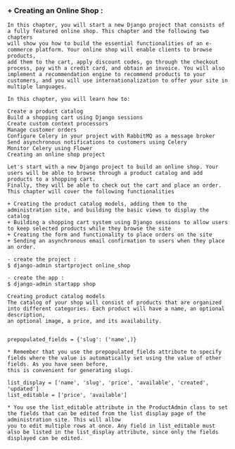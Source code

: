 ### + Creating an Online Shop :


    In this chapter, you will start a new Django project that consists of a fully featured online shop. This chapter and the following two chapters
    will show you how to build the essential functionalities of an e-commerce platform. Your online shop will enable clients to browse products,
    add them to the cart, apply discount codes, go through the checkout process, pay with a credit card, and obtain an invoice. You will also
    implement a recommendation engine to recommend products to your customers, and you will use internationalization to offer your site in multiple languages.

    In this chapter, you will learn how to:

    Create a product catalog
    Build a shopping cart using Django sessions
    Create custom context processors
    Manage customer orders
    Configure Celery in your project with RabbitMQ as a message broker
    Send asynchronous notifications to customers using Celery
    Monitor Celery using Flower
    Creating an online shop project

    Let's start with a new Django project to build an online shop. Your users will be able to browse through a product catalog and add products to a shopping cart.
    Finally, they will be able to check out the cart and place an order. This chapter will cover the following functionalities

    + Creating the product catalog models, adding them to the administration site, and building the basic views to display the catalog
    + Building a shopping cart system using Django sessions to allow users to keep selected products while they browse the site
    + Creating the form and functionality to place orders on the site
    + Sending an asynchronous email confirmation to users when they place an order.

    - create the project :
    $ django-admin startproject online_shop

    - create the app :
    $ django-admin startapp shop

    Creating product catalog models
    The catalog of your shop will consist of products that are organized into different categories. Each product will have a name, an optional description,
    an optional image, a price, and its availability.


    prepopulated_fields = {'slug': ('name',)}

    * Remember that you use the prepopulated_fields attribute to specify fields where the value is automatically set using the value of other fields. As you have seen before,
    this is convenient for generating slugs.

    list_display = ['name', 'slug', 'price', 'available', 'created', 'updated']
    list_editable = ['price', 'available']

    * You use the list_editable attribute in the ProductAdmin class to set the fields that can be edited from the list display page of the administration site. This will allow
    you to edit multiple rows at once. Any field in list_editable must also be listed in the list_display attribute, since only the fields displayed can be edited.


